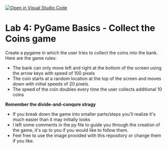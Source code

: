 [![Open in Visual Studio Code](https://classroom.github.com/assets/open-in-vscode-c66648af7eb3fe8bc4f294546bfd86ef473780cde1dea487d3c4ff354943c9ae.svg)](https://classroom.github.com/online_ide?assignment_repo_id=10107601&assignment_repo_type=AssignmentRepo)
# Lab 4: PyGame Basics - Collect the Coins game

Create a pygame in which the user tries to collect the coins into the bank.
Here are the game rules:
- The bank can only move left and right at the bottom of the screen using the arrow keys with speed of 100 pixels 
- The coin starts at a random location at the top of the screen and moves down with initial speeds of 20 pixels.
- The speed of the coin doubles every time the user collects additional 10 coins

**Remember the divide-and-conqure stragy**
- If you break down the game into smaller parts/steps you'll realize it's much easier than it may initially looks
- I left some comments in the py file to guide you through the creation of the game, it's up to you if you would like to follow them.
- Feel free to use the image provided with this repository or change them if you like.
